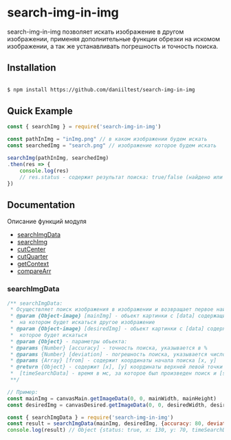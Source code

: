 ﻿# search-img-in-img

search-img-in-img позволяет искать изображение в другом изображении, применяя дополнительные функции обрезки на искомом изображении, а так же устанавливать погрешность и точность поиска.

## Installation

```bash

$ npm install https://github.com/daniiltest/search-img-in-img
```

## Quick Example

```javascript
const { searchImg } = require('search-img-in-img')

const pathInImg = "inImg.png" // в каком изображении будем искать
const searchedImg = "search.png" // изображение которое будем искать

searchImg(pathInImg, searchedImg)
.then(res => {
	console.log(res)
	// res.status - содержит результат поиска: true/false (найдено или не найденно)
})
```
## Documentation

Описание функций модуля

* [searchImgData](#searchImgData)
* [searchImg](#searchImg)
* [cutCenter](#cutCenter)
* [cutQuarter](#cutQuarter)
* [getContext](#getContext)
* [compareArr](#compareArr)

### searchImgData

```js
/** searchImgData:
 * Осуществляет поиск изображения в изображении и возвращает первое найденное сходство
 * @param {Object-image} [mainImg] - обьект картинки с [data] содержащим массив цветов изображения
 * 	на котором будет искаться другое изображение
 * @param {Object-image} [desiredImg] - обьект картинки с [data] содержащим массив цветов изображения
 * 	которое будет искаться
 * @param {Object} - параметры обьекта:
 * @params {Number} [accuracy] - точность поиска, указывается в %
 * @params {Number} [deviation] - погрешность поиска, указывается число отклонения цвета
 * @params {Array} [from] - содержит координаты начала поиска [x, y]
 * @return {Object} - содержит [x], [y] координаты верхней левой точки найденного изображения
 * 	[timeSearchData] - время в мс, за которое был произведен поиск и [status] - успешность поиска {Boolean}
 **/

// Пример:
const mainImg = canvasMain.getImageData(0, 0, mainWidth, mainHeight)
const desiredImg = canvasDesired.getImageData(0, 0, desiredWidth, desiredHeight)

const { searchImgData } = require('search-img-in-img')
const result = searchImgData(mainImg, desiredImg, {accuracy: 80, deviation: 30, from: [120, 50]})
console.log(result) // Object {status: true, x: 130, y: 70, timeSearchData: 438}
```
